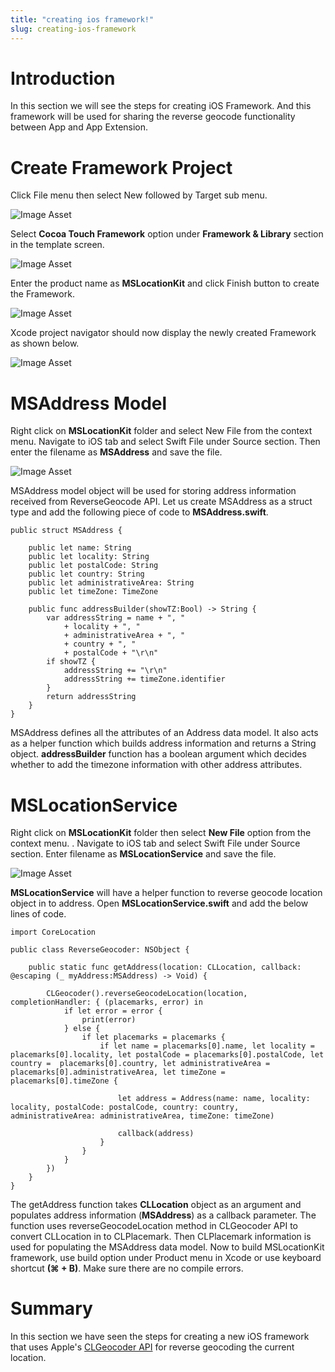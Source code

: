 ```yaml
---
title: "creating ios framework!"
slug: creating-ios-framework
---
```


# Introduction

In this section we will see the steps for creating iOS Framework. And this framework will be used for sharing the reverse geocode functionality between App and App Extension.

# Create Framework Project

Click File menu then select New followed by Target sub menu.

![Image Asset](assets/target.png "Create new Target")

Select **Cocoa Touch Framework** option under **Framework & Library** section in the template screen.

![Image Asset](assets/newframework.png "New Cocoa Touch Framework")

Enter the product name as **MSLocationKit** and click Finish button to create the Framework.

![Image Asset](assets/mslocationkit.png "Product Name")

Xcode project navigator should now display the newly created Framework as shown below.

![Image Asset](assets/framework.png "Framework Folder")

# MSAddress Model

Right click on **MSLocationKit** folder and select New File from the context menu. Navigate to iOS tab and select Swift File under Source section. Then enter the filename as **MSAddress** and save the file.

![Image Asset](assets/newmodel.png "MSAddress Model")

MSAddress model object will be used for storing address information received from ReverseGeocode API. Let us create MSAddress as a struct type and add the following piece of code to **MSAddress.swift**.


```
public struct MSAddress {
    
    public let name: String
    public let locality: String
    public let postalCode: String
    public let country: String
    public let administrativeArea: String
    public let timeZone: TimeZone
    
    public func addressBuilder(showTZ:Bool) -> String {
        var addressString = name + ", "
            + locality + ", "
            + administrativeArea + ", "
            + country + ", "
            + postalCode + "\r\n"
        if showTZ {
            addressString += "\r\n"
            addressString += timeZone.identifier
        }
        return addressString
    }
}

```

MSAddress defines all the attributes of an Address data model. It also acts as a helper function which builds address information and returns a String object. **addressBuilder** function has a boolean argument which decides whether to add the timezone information with other address attributes.

# MSLocationService

Right click on **MSLocationKit** folder then select **New File** option from the context menu. . Navigate to iOS tab and select Swift File under Source section. Enter filename as **MSLocationService** and save the file.

![Image Asset](assets/newmodel.png "New Service")

**MSLocationService** will have a helper function to reverse geocode location object in to address. Open **MSLocationService.swift** and add the below lines of code.

```
import CoreLocation

public class ReverseGeocoder: NSObject {

    public static func getAddress(location: CLLocation, callback: @escaping (_ myAddress:MSAddress) -> Void) {
        
        CLGeocoder().reverseGeocodeLocation(location, completionHandler: { (placemarks, error) in
            if let error = error {
                print(error)
            } else {
                if let placemarks = placemarks {
                    if let name = placemarks[0].name, let locality = placemarks[0].locality, let postalCode = placemarks[0].postalCode, let country =  placemarks[0].country, let administrativeArea = placemarks[0].administrativeArea, let timeZone = placemarks[0].timeZone {
                        
                        let address = Address(name: name, locality: locality, postalCode: postalCode, country: country, administrativeArea: administrativeArea, timeZone: timeZone)
                        
                        callback(address)
                    }
                }
            }
        })
    }
}

```

The getAddress function takes **CLLocation** object as an argument and populates address information (**MSAddress**) as a callback parameter. The function uses reverseGeocodeLocation method in CLGeocoder API to convert CLLocation in to CLPlacemark. Then CLPlacemark information is used for populating the MSAddress data model. Now to build MSLocationKit framework, use build option under Product menu in Xcode or use keyboard shortcut **(⌘ + B)**. Make sure there are no compile errors.

# Summary

In this section we have seen the steps for creating a new iOS framework that uses Apple's [CLGeocoder API](https://developer.apple.com/library/ios/documentation/CoreLocation/Reference/CLGeocoder_class/#//apple_ref/c/tdef/CLGeocodeCompletionHandler) for reverse geocoding the current location.
